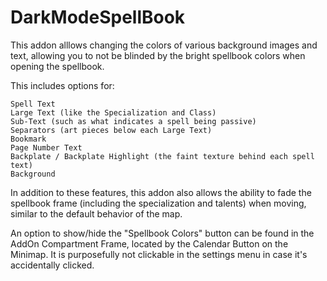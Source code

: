# DarkModeSpellBook

This addon alllows changing the colors of various background images and text, allowing you to not be blinded by the bright spellbook colors when opening the spellbook.

This includes options for:

    Spell Text
    Large Text (like the Specialization and Class)
    Sub-Text (such as what indicates a spell being passive)
    Separators (art pieces below each Large Text)
    Bookmark
    Page Number Text
    Backplate / Backplate Highlight (the faint texture behind each spell text)
    Background

In addition to these features, this addon also allows the ability to fade the spellbook frame (including the specialization and talents) when moving, similar to the default behavior of the map.

An option to show/hide the "Spellbook Colors" button can be found in the AddOn Compartment Frame, located by the Calendar Button on the Minimap. It is purposefully not clickable in the settings menu in case it's accidentally clicked.

